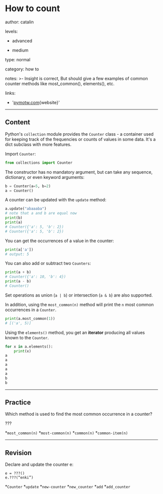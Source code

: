 # How to count
author: catalin

levels:

  - advanced

  - medium

type: normal

category: how to

notes: >-
  Insight is correct, But should give a few examples of common counter methods
  like most_common(), elements(), etc.

links:

  - '[pymotw.com](https://pymotw.com/2/collections/counter.html){website}'

---
## Content

Python's `collection` module provides the `Counter` class - a container used for keeping track of the frequencies or counts of values in some data. It's a dict subclass with more features.

Import `Counter`:
```python
from collections import Counter
```
The constructor has no mandatory argument, but can take any sequence, dictionary,  or even keyword arguments:
```python
b = Counter(a=5, b=2)
a = Counter()

```

A counter can be updated with the `update` method:
```python
a.update("abaaaba")
# note that a and b are equal now
print(b)
print(a)
# Counter({'a': 5, 'b': 2})
# Counter({'a': 5, 'b': 2})

```

You can get the occurrences of a value in the counter:
```python
print(a['a'])
# output: 5
```

You can also add or subtract two `Counters`:
```python
print(a + b)
# Counter({'a': 10, 'b': 4})
print(a - b)
# Counter()

```
Set operations as union (`a | b`) or intersection (`a & b`) are also supported.

In addition, using the `most_common(n)` method will print the `n` most common occurrences in a `Counter`.

```python
print(a.most_common(1))
# [('a', 5)]
```

Using the `elements()` method, you get an **iterator** producing all values known to the `Counter`.

```python
for x in a.elements():
    print(x)
a
a
a
a
a
b
b
```
---
## Practice

Which method is used to find the most common occurrence in a counter?

???

*`most_common(n)`
*`most-common(n)`
*`common(n)`
*`common-item(n)`

---
## Revision

Declare and update the counter e:

```
e = ???()
e.???(“enki”)
```

*`Counter`
*`update`
*`new-counter`
*`new_counter`
*`add`
*`add_counter`
